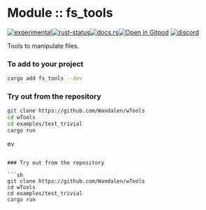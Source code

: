 <!-- {{# generate.module_header{} #}} -->

# Module :: fs_tools
<!--{ generate.module_header.start() }-->
 [![experimental](https://raster.shields.io/static/v1?label=&message=experimental&color=orange)](https://github.com/emersion/stability-badges#experimental)[![rust-status](https://github.com/Wandalen/wTools/actions/workflows/module_fs_tools_push.yml/badge.svg)](https://github.com/Wandalen/wTools/actions/workflows/module_fs_tools_push.yml)[![docs.rs](https://img.shields.io/docsrs/fs_tools?color=e3e8f0&logo=docs.rs)](https://docs.rs/fs_tools)[![Open in Gitpod](https://raster.shields.io/static/v1?label=try&message=online&color=eee&logo=gitpod&logoColor=eee)](https://gitpod.io/#RUN_PATH=.,SAMPLE_FILE=sample%2Frust%2Ffs_tools_trivial%2Fsrc%2Fmain.rs,RUN_POSTFIX=--example%20fs_tools_trivial/https://github.com/Wandalen/wTools)
[![discord](https://img.shields.io/discord/872391416519737405?color=eee&logo=discord&logoColor=eee&label=ask)](https://discord.gg/m3YfbXpUUY)
<!--{ generate.module_header.end }-->

Tools to manipulate files.

### To add to your project

```sh
cargo add fs_tools --dev
```

### Try out from the repository

```sh
git clone https://github.com/Wandalen/wTools
cd wTools
cd examples/test_trivial
cargo run
```
ev
```

### Try out from the repository

```sh
git clone https://github.com/Wandalen/wTools
cd wTools
cd examples/test_trivial
cargo run
```
